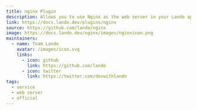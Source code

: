 ```yaml
---
title: nginx Plugin
description: Allows you to use Nginx as the web server in your Lando app.
link: https://docs.lando.dev/plugins/nginx
source: https://github.com/lando/nginx
image: https://docs.lando.dev/nginx/images/nginxicon.png
maintainers:
  - name: Team Lando
    avatar: /images/icon.svg
    links:
      - icon: github
        link: https://github.com/lando
      - icon: twitter
        link: https://twitter.com/devwithlando
tags:
  - service
  - web server
  - official
---
```


